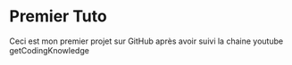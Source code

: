# Premier Tuto
Ceci est mon premier projet sur GitHub après avoir suivi la chaine youtube getCodingKnowledge